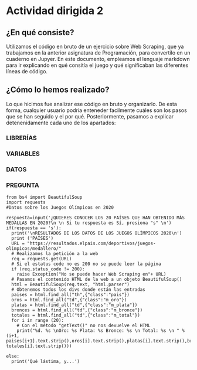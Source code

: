# Actividad dirigida 2
## ¿En qué consiste?
Utilizamos el código en bruto de un ejercicio sobre Web Scraping, que ya trabajamos en la anterior asignatura de Programación, para convertilo en un cuaderno en Jupyer. En este documento, empleamos el lenguaje markdown para ir explicando en qué consitía el juego y qué significaban las diferentes líneas de código.
## ¿Cómo lo hemos realizado?
Lo que hicimos fue analizar ese código en bruto y organizarlo. De esta forma, cualquier usuario podría enteneder facilmente cuáles son los pasos que se han seguido y el por qué. Posteriormente, pasamos a explicar detenenidamente cada uno de los apartados:

### LIBRERÍAS

### VARIABLES

### DATOS

### PREGUNTA

```
from bs4 import BeautifulSoup
import requests
#Datos sobre los Juegos Olímpicos en 2020

respuesta=input('¿QUIERES CONOCER LOS 20 PAÍSES QUE HAN OBTENIDO MÁS MEDALLAS EN 2020?\n \n Si tu respuesta es Sí, presiona "s" \n')
if(respuesta == 's'):
  print('\nRESULTADOS DE LOS DATOS DE LOS JUEGOS OLÍMPICOS 2020\n')
  print ('PAÍSES')
  URL = "https://resultados.elpais.com/deportivos/juegos-olimpicos/medallero/"
  # Realizamos la petición a la web
  req = requests.get(URL)
  # Si el estatus code no es 200 no se puede leer la página
  if (req.status_code != 200):
    raise Exception("No se puede hacer Web Scraping en"+ URL)
  # Pasamos el contenido HTML de la web a un objeto BeautifulSoup()
  html = BeautifulSoup(req.text, "html.parser")
  # Obtenemos todos los divs donde están las entradas
  paises = html.find_all("th",{"class":"pais"})
  oros = html.find_all("td",{"class":"m_oro"})
  platas = html.find_all("td",{"class":"m_plata"})
  bronces = html.find_all("td",{"class":"m_bronce"})
  totales = html.find_all("td",{"class":"m_total"})
  for i in range (20):
    # Con el método "getText()" no nos devuelve el HTML
    print("%d. %s \nOro: %s Plata: %s Bronce: %s \n Total: %s \n " % (i+1, paises[i+1].text.strip(),oros[i].text.strip(),platas[i].text.strip(),bronces[i].text.strip(), totales[i].text.strip()))

else:
  print('Qué lástima, y...')

```

